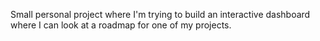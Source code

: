 Small personal project where I'm trying to build an interactive dashboard where I can look at a roadmap for one of my projects.
